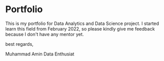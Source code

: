# Portfolio
This is my portfolio for Data Analytics and Data Science project. I started learn this field from February 2022, so please kindly give me feedback
because I don't have any mentor yet.

best regards,

Muhammad Amin
Data Enthusiat
